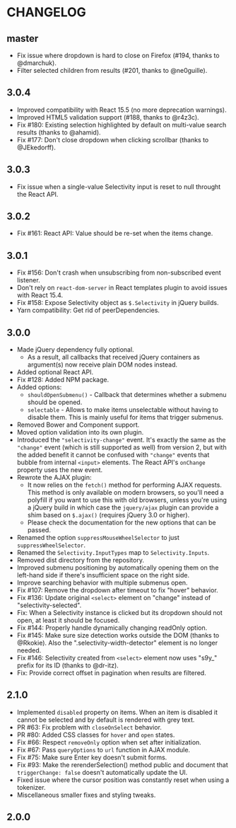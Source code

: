CHANGELOG
=========

## master

- Fix issue where dropdown is hard to close on Firefox (#194, thanks to @dmarchuk).
- Filter selected children from results (#201, thanks to @ne0guille).

## 3.0.4

- Improved compatibility with React 15.5 (no more deprecation warnings).
- Improved HTML5 validation support (#188, thanks to @r4z3c).
- Fix #180: Existing selection highlighted by default on multi-value search results (thanks to
  @ahamid).
- Fix #177: Don't close dropdown when clicking scrollbar (thanks to @JEkedorff).

## 3.0.3

- Fix issue when a single-value Selectivity input is reset to null throught the React API.

## 3.0.2

- Fix #161: React API: Value should be re-set when the items change.

## 3.0.1

- Fix #156: Don't crash when unsubscribing from non-subscribed event listener.
- Don't rely on `react-dom-server` in React templates plugin to avoid issues with React 15.4.
- Fix #158: Expose Selectivity object as `$.Selectivity` in jQuery builds.
- Yarn compatibility: Get rid of peerDependencies.

## 3.0.0

- Made jQuery dependency fully optional.
  - As a result, all callbacks that received jQuery containers as argument(s) now receive plain DOM
    nodes instead.
- Added optional React API.
- Fix #128: Added NPM package.
- Added options:
  - `shouldOpenSubmenu()` - Callback that determines whether a submenu should be opened.
  - `selectable` - Allows to make items unselectable without having to disable them. This is mainly
                   useful for items that trigger submenus.
- Removed Bower and Component support.
- Moved option validation into its own plugin.
- Introduced the `"selectivity-change"` event. It's exactly the same as the `"change"` event (which
  is still supported as well) from version 2, but with the added benefit it cannot be confused with
  `"change"` events that bubble from internal `<input>` elements. The React API's `onChange`
  property uses the new event.
- Rewrote the AJAX plugin:
  - It now relies on the `fetch()` method for performing AJAX requests. This method is only
    available on modern browsers, so you'll need a polyfill if you want to use this with old
    browsers, unless you're using a jQuery build in which case the `jquery/ajax` plugin can provide
    a shim based on `$.ajax()` (requires jQuery 3.0 or higher).
  - Please check the documentation for the new options that can be passed.
- Renamed the option `suppressMouseWheelSelector` to just `suppressWheelSelector`.
- Renamed the `Selectivity.InputTypes` map to `Selectivity.Inputs`.
- Removed dist directory from the repository.
- Improved submenu positioning by automatically opening them on the left-hand side if there's
  insufficient space on the right side.
- Improve searching behavior with multiple submenus open.
- Fix #107: Remove the dropdown after timeout to fix "hover" behavior.
- Fix #136: Update original `<select>` element on "change" instead of "selectivity-selected".
- Fix: When a Selectivity instance is clicked but its dropdown should not open, at least it should
       be focused.
- Fix #144: Properly handle dynamically changing readOnly option.
- Fix #145: Make sure size detection works outside the DOM (thanks to @Rkokie). Also the
            ".selectivity-width-detector" element is no longer needed.
- Fix #146: Selectivity created from `<select>` element now uses "s9y_" prefix for its ID (thanks to
            @dr-itz).
- Fix: Provide correct offset in pagination when results are filtered.

## 2.1.0

- Implemented `disabled` property on items. When an item is disabled it cannot
  be selected and by default is rendered with grey text.
- PR #63: Fix problem with `closeOnSelect` behavior.
- PR #80: Added CSS classes for `hover` and `open` states.
- Fix #66: Respect `removeOnly` option when set after initialization.
- Fix #67: Pass `queryOptions` to `url` function in AJAX module.
- Fix #75: Make sure Enter key doesn't submit forms.
- Fix #93: Make the rerenderSelection() method public and document that
  `triggerChange: false` doesn't automatically update the UI.
- Fixed issue where the cursor position was constantly reset when using a
  tokenizer.
- Miscellaneous smaller fixes and styling tweaks.

## 2.0.0
